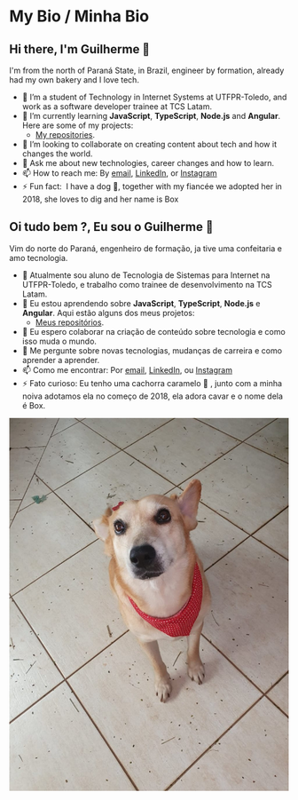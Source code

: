 # My Bio / Minha Bio

## Hi there, I'm Guilherme 👋

I'm from the north of Paraná State, in Brazil, engineer by formation, already had my own bakery and I love tech.

- 🔭 I’m a student of Technology in Internet Systems at UTFPR-Toledo, and work as a software developer trainee at TCS Latam.
- 🌱 I’m currently learning **JavaScript**, **TypeScript**, **Node.js** and **Angular**. Here are some of my projects:
  - [My repositories](https://github.com/guilhermag?tab=repositories).
- 👯 I’m looking to collaborate on creating content about tech and how it changes the world.
- 💬 Ask me about new technologies, career changes and how to learn.
- 📫 How to reach me: By [email](guilhermag@gmail.com), [LinkedIn](https://www.linkedin.com/in/guilherme-gabriel-22961610a/), or [Instagram](https://www.instagram.com/guilherme.ag.93/)
- ⚡ Fun fact:  I have a dog 🐶, together with my fiancée we adopted her in 2018, she loves to dig and her name is Box

## Oi tudo bem ?, Eu sou o Guilherme 👋

Vim do norte do Paraná, engenheiro de formação, ja tive uma confeitaria e amo tecnologia.

- 🔭 Atualmente sou aluno de Tecnologia de Sistemas para Internet na UTFPR-Toledo, e trabalho como trainee de desenvolvimento na TCS Latam.
- 🌱 Eu estou aprendendo sobre **JavaScript**, **TypeScript**, **Node.js** e **Angular**. Aqui estão alguns dos meus projetos:
  - [Meus repositórios](https://github.com/guilhermag?tab=repositories).
- 👯 Eu espero colaborar na criação de conteúdo sobre tecnologia e como isso muda o mundo.
- 💬 Me pergunte sobre novas tecnologias, mudanças de carreira e como aprender a aprender.
- 📫 Como me encontrar: Por [email](guilhermag@gmail.com), [LinkedIn](https://www.linkedin.com/in/guilherme-gabriel-22961610a/), ou [Instagram](https://www.instagram.com/guilherme.ag.93/)
- ⚡ Fato curioso: Eu tenho uma cachorra caramelo  🐶 , junto com a minha noiva adotamos ela no começo de 2018, ela adora cavar e o nome dela é Box.

![Picture Box Catiora](box.jpg )
